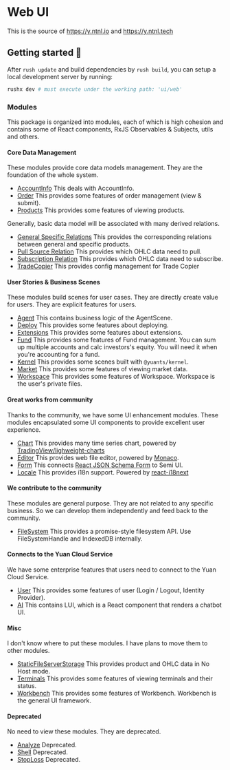 # Web UI

This is the source of https://y.ntnl.io and https://y.ntnl.tech

## Getting started 🚀

After `rush update` and build dependencies by `rush build`, you can setup a local development server by running:

```bash
rushx dev # must execute under the working path: 'ui/web'
```

### Modules

This package is organized into modules, each of which is high cohesion and contains some of React components, RxJS Observables & Subjects, utils and others.

#### Core Data Management

These modules provide core data models management. They are the foundation of the whole system.

- [AccountInfo](src/modules/AccountInfo) This deals with AccountInfo.
- [Order](src/modules/Order) This provides some features of order management (view & submit).
- [Products](src/modules/Products) This provides some features of viewing products.

Generally, basic data model will be associated with many derived relations.

- [General Specific Relations](src/modules/GeneralSpecificRelations) This provides the corresponding relations between general and specific products.
- [Pull Source Relation](src/modules/PullSourceRelations) This provides which OHLC data need to pull.
- [Subscription Relation](src/modules/SubscriptionRelation/) This provides which OHLC data need to subscribe.
- [TradeCopier](src/modules/TradeCopier) This provides config management for Trade Copier

#### User Stories & Business Scenes

These modules build scenes for user cases. They are directly create value for users. They are explicit features for users.

- [Agent](src/modules/Agent) This contains business logic of the AgentScene.
- [Deploy](src/modules/Deploy) This provides some features about deploying.
- [Extensions](src/modules/Extensions) This provides some features about extensions.
- [Fund](src/modules/Fund) This provides some features of Fund management. You can sum up multiple accounts and calc investors's equity. You will need it when you're accounting for a fund.
- [Kernel](src/modules/Kernel) This provides some scenes built with `@yuants/kernel`.
- [Market](src/modules/Market) This provides some features of viewing market data.
- [Workspace](src/modules/Workspace) This provides some features of Workspace. Workspace is the user's private files.

#### Great works from community

Thanks to the community, we have some UI enhancement modules. These modules encapsulated some UI components to provide excellent user experience.

- [Chart](src/modules/Chart) This provides many time series chart, powered by [TradingView/lighweight-charts](https://github.com/tradingview/lightweight-charts)
- [Editor](src/modules/Editor) This provides web file editor, powered by [Monaco](https://github.com/microsoft/monaco-editor).
- [Form](src/modules/Form) This connects [React JSON Schema Form](https://github.com/rjsf-team/react-jsonschema-form) to Semi UI.
- [Locale](src/modules/Locale) This provides i18n support. Powered by [react-i18next](https://github.com/i18next/react-i18next)

#### We contribute to the community

These modules are general purpose. They are not related to any specific business. So we can develop them independently and feed back to the community.

- [FileSystem](src/modules/FileSystem) This provides a promise-style filesystem API. Use FileSystemHandle and IndexedDB internally.

#### Connects to the Yuan Cloud Service

We have some enterprise features that users need to connect to the Yuan Cloud Service.

- [User](src/modules/User) This provides some features of user (Login / Logout, Identity Provider).
- [AI](src/modules/AI) This contains LUI, which is a React component that renders a chatbot UI.

#### Misc

I don't know where to put these modules. I have plans to move them to other modules.

- [StaticFileServerStorage](src/modules/StaticFileServerStorage) This provides product and OHLC data in No Host mode.
- [Terminals](src/modules/Terminals) This provides some features of viewing terminals and their status.
- [Workbench](src/modules/Workbench) This provides some features of Workbench. Workbench is the general UI framework.

#### Deprecated

No need to view these modules. They are deprecated.

- [Analyze](src/modules/Analyze) Deprecated.
- [Shell](src/modules/Shell/) Deprecated.
- [StopLoss](src/modules/StopLoss) Deprecated.
